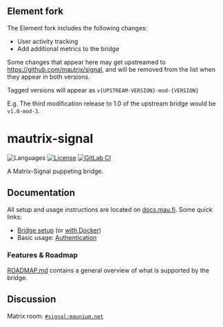 ## Element fork

The Element fork includes the following changes:
- User activity tracking
- Add additional metrics to the bridge

Some changes that appear here may get upstreamed to https://github.com/mautrix/signal, and will be removed from
the list when they appear in both versions.

Tagged versions will appear as `v{UPSTREAM-VERSION}-mod-{VERSION}`

E.g. The third modification release to 1.0 of the upstream bridge would be `v1.0-mod-3`.

# mautrix-signal
![Languages](https://img.shields.io/github/languages/top/mautrix/signal.svg)
[![License](https://img.shields.io/github/license/mautrix/signal.svg)](LICENSE)
[![GitLab CI](https://mau.dev/mautrix/signal/badges/main/pipeline.svg)](https://mau.dev/mautrix/signal/container_registry)

A Matrix-Signal puppeting bridge.

## Documentation
All setup and usage instructions are located on
[docs.mau.fi](https://docs.mau.fi/bridges/go/signal/index.html).
Some quick links:

* [Bridge setup](https://docs.mau.fi/bridges/go/setup.html?bridge=signal)
  (or [with Docker](https://docs.mau.fi/bridges/general/docker-setup.html?bridge=signal))
* Basic usage: [Authentication](https://docs.mau.fi/bridges/go/signal/authentication.html)

### Features & Roadmap
[ROADMAP.md](https://github.com/mautrix/signal/blob/main/ROADMAP.md)
contains a general overview of what is supported by the bridge.

## Discussion
Matrix room: [`#signal:maunium.net`](https://matrix.to/#/#signal:maunium.net)
